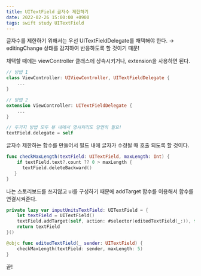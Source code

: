 ```yaml
---
title: UITextField 글자수 제한하기
date: 2022-02-26 15:00:00 +0900
tags: swift study UITextField
---
```


글자수를 제한하기 위해서는 우선 UITextFieldDelegate를 채택해야 한다. 
→ editingChange 상태를 감지하여 반응하도록 할 것이기 때문!

채택할 때에는 viewController 클래스에 상속시키거나, extension을 사용하면 된다.

```swift
// 방법 1
class ViewController: UIViewController, UITextFieldDelegate {
	...
}

// 방법 2
extension ViewController: UITextFieldDelegate {
	...
}

// 두가지 방법 모두 뷰 내에서 명시처리도 당연히 필요! 
textField.delegate = self
```

글자수 제한하는 함수를 만들어서 필드 내에 글자가 수정될 때 호출 되도록 할 것이다.

```swift
func checkMaxLength(textField: UITextField, maxLength: Int) {
    if textField.text?.count ?? 0 > maxLength {
      textField.deleteBackward()
   }
}
```

나는 스토리보드를 쓰지않고 ui를 구성하기 때문에 addTarget 함수를 이용해서 함수를 연결시켜준다.

```swift
private lazy var inputUnitsTextField: UITextField = {
    let textField = UITextField()
    textField.addTarget(self, action: #selector(editedTextField(_:)), for: .editingChanged)
    return textField
}()

@objc func editedTextField(_ sender: UITextField) {
	checkMaxLength(textField: sender, maxLength: 5)
}
```

끝!
